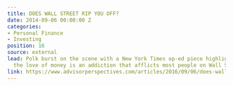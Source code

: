 ```yaml
---
title: DOES WALL STREET RIP YOU OFF?
date: 2014-09-06 00:00:00 Z
categories:
- Personal Finance
- Investing
position: 16
source: external
lead: Polk burst on the scene with a New York Times op-ed piece highlighting that
  the love of money is an addiction that afflicts most people on Wall Street.
link: https://www.advisorperspectives.com/articles/2016/09/06/does-wall-street-rip-off-your-clients
---
```


